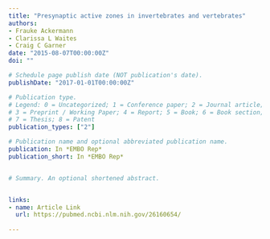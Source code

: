 ```yaml
---
title: "Presynaptic active zones in invertebrates and vertebrates"
authors:
- Frauke Ackermann
- Clarissa L Waites
- Craig C Garner
date: "2015-08-07T00:00:00Z"
doi: ""

# Schedule page publish date (NOT publication's date).
publishDate: "2017-01-01T00:00:00Z"

# Publication type.
# Legend: 0 = Uncategorized; 1 = Conference paper; 2 = Journal article;
# 3 = Preprint / Working Paper; 4 = Report; 5 = Book; 6 = Book section;
# 7 = Thesis; 8 = Patent
publication_types: ["2"]

# Publication name and optional abbreviated publication name.
publication: In *EMBO Rep*
publication_short: In *EMBO Rep*


# Summary. An optional shortened abstract.


links:
- name: Article Link
  url: https://pubmed.ncbi.nlm.nih.gov/26160654/
  
---
```

